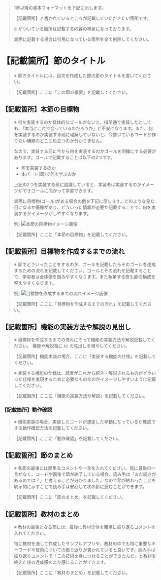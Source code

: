 > 1章以降の基本フォーマットを下記に示します。
>
> 【記載箇所】と書かれているところが記載していただきたい箇所です。
> 
> `※` がついている箇所は記載する内容の補足になっております。
>
> 実際に記載する場合は引用になっている箇所を全て削除してください。 



# 【記載箇所】節のタイトル
> ※ 節のタイトルには、目次を作成した際の節のタイトルを書いてください。

> 【記載箇所】ここに「この節の概要」を記載してください。

## 【記載箇所】本節の目標物

> ※ 何を実装するのか具体的なゴールがないと、指示通り実装したとしても、「本当にこれで合っているのだろうか」と不安になります。また、何を実装するのか実装する前に理解していないと、今書いているコードが作りたい機能のどこに役立つのか分かりません。
>
> なので、実装する前に今から何を実装するのかゴールを明確にする必要があります。ゴールで記載することは以下の2つです。
>
> - 何を実装するのか
> - 本パート(節)で何を学ぶのか
> 
> 上記の2つを実装する前に認識していると、学習者は実装するのかイメージができゴールに向かって学習できます。
> 
> 実際に目標物(ゴール)がある場合の例を下記に示します。どのような見た目になるか画像があり、どういった情報が必要か記載することで、何を実装するかイメージがしやすくなります。
>
> 例)
>  ![本節の目標物イメージ画像](https://3974247345-files.gitbook.io/~/files/v0/b/gitbook-x-prod.appspot.com/o/spaces%2F-LPPnerqUWefb-Ezvvg5%2Fuploads%2Fgit-blob-d06804a64c94b1ac6efea73cb402b38d664b08e3%2Ftarget.png?alt=media)

> 【記載箇所】ここに「本節の目標物」を記載してください。

## 【記載箇所】目標物を作成するまでの流れ
> ※ 節でどういったことをするのか、ゴールを記載したらそのゴールを達成するための流れを記載してください。ゴールとその流れを記載することで、学習者は全体像を掴みやすくなります。また執筆する際も節の構成を整えやすくなります。
>
> 例)
>  ![目標物を作成するまでの流れイメージ画像](https://3974247345-files.gitbook.io/~/files/v0/b/gitbook-x-prod.appspot.com/o/spaces%2F-LPPnerqUWefb-Ezvvg5%2Fuploads%2Fgit-blob-84d306f8c9ecb354260eee81a6fd2eb8490b7188%2Fc3ea7e9bd339b6c1eb90eddcc4b2a533.png?alt=media)

> 【記載箇所】ここに「目標物を作成するまでの流れ」を記載してください。

## 【記載箇所】機能の実装方法や解説の見出し

> ※ 目標物を作成するまでの流れにそって機能の実装方法や解説記載してください。
> 機能や解説毎に `h2` の見出しを増やしてください。

> 【記載箇所】機能実装の場合、ここに「実装する機能の仕様」を記載してください。

> ※ 実装する機能の仕様は、読者がこれから紹介・解説されるものがどういった仕様を実現するために必要なものなのかイメージしやすいように記載してください。

> 【記載箇所】ここに「機能の実装方法や解説」を記載してください。

### 【記載箇所】動作確認

> ※ 機能実装の場合、実装したコードが想定した挙動になっているか確認できる動作確認方法を記載してください。

> 【記載箇所】ここに「動作確認」を記載してください。

## 【記載箇所】節のまとめ

> ※ 各節の最後には簡単なコメントや一言を入れてください。仮に最後の一言がなく、コードや画像で節が終了している場合、読み手は「まだ続きがあるのでは？」と考えることが分かりました。なので節が終わったことを明示的に示すことで読み手は安心して次の節に進むことができます。

> 【記載箇所】ここに「節のまとめ」を記載してください。

## 【記載箇所】教材のまとめ

> ※ 教材の最後となる節には、最後に教材全体を簡単に振り返るコメントを入れてください。
> 
> 特に教材を通して作成したサンプルアプリや、教材の中でも特に重要なキーワードや技術についての振り返りが書かれていると良いです。読み手は振り返りコメントで「この技術を身につけることができたんだ」と教材を終えた後の達成感をより感じることができます。

> 【記載箇所】ここに「教材のまとめ」を記載してください。


